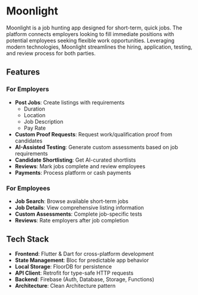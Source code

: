 # Moonlight

Moonlight is a job hunting app designed for short-term, quick jobs. The platform connects employers looking to fill immediate positions with potential employees seeking flexible work opportunities. Leveraging modern technologies, Moonlight streamlines the hiring, application, testing, and review process for both parties.

## Features

### For Employers
- **Post Jobs**: Create listings with requirements
    - Duration
    - Location
    - Job Description
    - Pay Rate
- **Custom Proof Requests**: Request work/qualification proof from candidates
- **AI-Assisted Testing**: Generate custom assessments based on job requirements
- **Candidate Shortlisting**: Get AI-curated shortlists
- **Reviews**: Mark jobs complete and review employees
- **Payments**: Process platform or cash payments

### For Employees
- **Job Search**: Browse available short-term jobs
- **Job Details**: View comprehensive listing information
- **Custom Assessments**: Complete job-specific tests
- **Reviews**: Rate employers after job completion

## Tech Stack

- **Frontend**: Flutter & Dart for cross-platform development
- **State Management**: Bloc for predictable app behavior
- **Local Storage**: FloorDB for persistence
- **API Client**: Retrofit for type-safe HTTP requests
- **Backend**: Firebase (Auth, Database, Storage, Functions)
- **Architecture**: Clean Architecture pattern